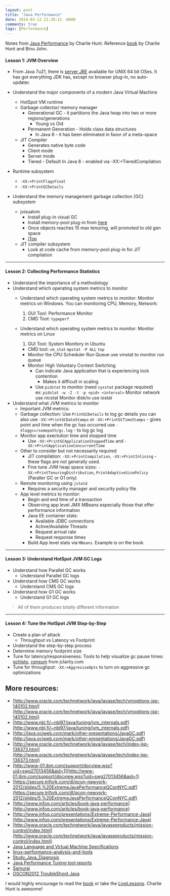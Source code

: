 ```yaml
---
layout: post
title: "Java Performance"
date: 2014-03-12 21:20:11 -0600
comments: true
tags: [Performance]
---
```


Notes from [Java Performance](http://www.informit.com/store/java-performance-livelessons-video-training-downloadable-9780133443554) by Charlie Hunt. Reference [book](http://www.amazon.com/Java-Performance-Charlie-Hunt/dp/0137142528) by Charlie Hunt and Binu John.

#### Lesson 1: JVM Overview
- From Java 7u21, there is [server JRE](http://www.oracle.com/technetwork/java/javase/downloads/server-jre7-downloads-1931105.html) available for UNIX 64 bit OSes. It has got everything JDK has, except no browser plug-in, no auto-updater.

- Understand the major components of a modern Java Virtual Machine
	- HotSpot VM runtime
	- Garbage collector/ memory manager
		- Generational GC - it partitions the Java heap into two or more regions/generations
			- Young vs Old
		- Permanent Generation - Holds class data structures
			- In Java 8 - it has been eliminated in favor of a meta-space	
	- JIT Compiler
		- Generates native byte code
		- Client mode
		- Server mode
		- Tiered - Default In Java 8 - enabled via -XX:+TieredCompilation

- Runtime subsystem
	- `-XX:+PrintFlagsFinal`
	- `-XX:+PrintGCDetails`
- Understand the memory management garbage collection (GC) subsystem
	- jvisualvm
		- Install plug-in visual GC
		- Install memory-pool plug-in from [here](https://java.net/projects/memorypoolview)
		- Once objects reaches 15 max tenuring, will promoted to old gen space
		- [jTop](https://code.google.com/p/hatter-source-code/wiki/jtop)
	- JIT compiler subsystem
		- Look at code cache from memory-pool plug-in for JIT compilation 
---

#### Lesson 2: Collecting Performance Statistics
- Understand the importance of a methodology
- Understand which operating system metrics to monitor
	- Understand which operating system metrics to monitor: Monitor metrics on Windows.
		You can monitoring CPU, Memory, Network:
		1. GUI Tool: Performance Monitor
		2. CMD Tool: `typeperf`

	- Understand which operating system metrics to monitor: Monitor metrics on Linux
		1. GUI Tool: System Monitory in Ubuntu
		- CMD tool: `vm_stat` <interval>
					 `mpstat -P ALL`
					 `top`
		- Monitor the CPU Scheduler Run Queue
			use vmstat to monitor run queue
		- Monitor High Voluntary Context Switching
			- Can indicate Java application that is experiencing lock contention
				- Makes it difficult in scaling
			- Use `pidstat` to monitor (need `sysstat` package required)	
				ex: `pidstat -w -I -t -p <pid> <interval>`
		Monitor network
			use nicstat
		Monitor disk/io
			use iostat
- Understand what JVM metrics to monitor
	- Important JVM metrics:
	- Garbage collection:
		Use `PrintGCDetails` to log gc details
		you can also use `-XX:+PrintGCDateStamps` or `-XX:+PrintGCTimeStamps` - gives point and time when the gc has occurred
		use `-Xloggc=/somepath/gc.log` - to log gc log
	- Monitor app exectution time and stopped time
		- Use `-XX:+PrintGCApplicationStoppedTime` and `-XX:+PrintApplicationConcurrentTime`
	- Other to consider but not necessarily required
		- JIT compilation: `-XX:+PrintCompilation`, `-XX:+PrintInlining` - these flags are not generally used.
		- Fine tune JVM heap space sizes: `-XX:+PrintTenuringDistribution`, `PrintAdaptiveSizePolicy` (Paraller GC or G1 only)
	- Remote monitoring using `jstatd`
		- Requires a security manager and security policy file
	- App level metrics to monitor:
		- Begin and end time of a transaction
		- Observing app level JMX MBeans especially those that offer performance information
		- Java EE container stats:
			- Available JDBC connections
			- Active/Available Threads
			- Request arrival rate
			- Request response times
		- Build App level stats via `MBeans`. Example is on the book.
---

#### Lesson 3: Understand HotSpot JVM GC Logs
- Understand how Parallel GC works
	- Understand Parallel GC logs 
- Understand how CMS GC works
	- Understand CMS GC logs
- Understand how G1 GC works
	- Understand G1 GC logs

> All of them produces totally different information

---

#### Lesson 4: Tune the HotSpot JVM Step-by-Step
- Create a plan of attack
	- Throughput vs Latency vs Footprint
- Understand the step-by-step process
- Determine memory footprint size
- Tune for latency/responsiveness: 	Tools to help visualize gc pause times: [gchisto](https://java.net/projects/gchisto), [censum](http://www.jclarity.com/censum/) from jclarity.com
- Tune for throughput: `-XX:+AggresiveOpts` to turn on aggressive gc optimizations

## More resources:

- [http://www.oracle.com/technetwork/java/javase/tech/vmoptions-jsp-140102.html](http://www.oracle.com/technetwork/java/javase/tech/vmoptions-jsp-140102.html)
- [http://www.nbl.fi/~nbl97/java/tuning/jvm_internals.pdf](http://www.nbl.fi/~nbl97/java/tuning/jvm_internals.pdf)
- [http://java.ociweb.com/mark/other-presentations/JavaGC.pdf](http://java.ociweb.com/mark/other-presentations/JavaGC.pdf)
- [http://www.oracle.com/technetwork/java/javase/tech/index-jsp-136373.html](http://www.oracle.com/technetwork/java/javase/tech/index-jsp-136373.html)
- [http://www-01.ibm.com/support/docview.wss?uid=swg27013456&aid=1](http://www-01.ibm.com/support/docview.wss?uid=swg27013456&aid=1)
- [https://secure.trifork.com/dl/qcon-newyork-2012/slides/5.%20ExtremeJavaPerformanceQConNYC.pdf](https://secure.trifork.com/dl/qcon-newyork-2012/slides/5.%20ExtremeJavaPerformanceQConNYC.pdf)
- [http://www.infoq.com/articles/book-java-performance](http://www.infoq.com/articles/book-java-performance)
- [http://www.infoq.com/presentations/Extreme-Performance-Java](http://www.infoq.com/presentations/Extreme-Performance-Java)
- [http://www.oracle.com/technetwork/java/javaseproducts/mission-control/index.html](http://www.oracle.com/technetwork/java/javaseproducts/mission-control/index.html)
- [Java Language and Virtual Machine Specifications](http://docs.oracle.com/javase/specs/)
- [linux-performance-analysis-and-tools](http://hatter-source-code.googlecode.com/svn/trunk/attachments/wiki/performance/linux-performance-analysis-and-tools.pdf)
- [Study_Java_Diagnosis](https://code.google.com/p/hatter-source-code/wiki/Study_Java_Diagnosis)
- [Java Performance Tuning tool reports](http://www.javaperformancetuning.com/tools/index.shtml)
- [Samurai](http://samuraism.jp/samurai/en/index.html)
- [OSCON2012 TroubleShoot Java](http://people.apache.org/~billa/oscon2012/OSCON2012TroubleShootJava.pdf)

I would highly encourage to read the [book](http://www.amazon.com/Java-Performance-Charlie-Hunt/dp/0137142528) or take the [LiveLessons](http://www.informit.com/store/java-performance-livelessons-video-training-downloadable-9780133443554). Charlie Hunt is awesome!

